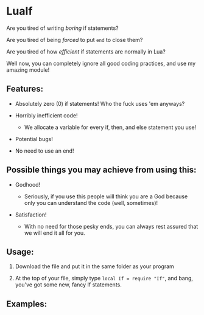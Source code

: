 # LuaIf
Are you tired of writing *boring* if statements?

Are you tired of being *forced* to put `end` to close them?

Are you tired of how *efficient* if statements are normally in Lua?

Well now, you can completely ignore all good coding practices, and use my amazing module!

## Features:

* Absolutely zero (0) if statements! Who the fuck uses 'em anyways?

* Horribly inefficient code!

  * We allocate a variable for every if, then, and else statement you use!

* Potential bugs!

* No need to use an end!

## Possible things you may achieve from using this:

* Godhood!

  * Seriously, if you use this people will think you are a God because only you can understand the code (well, sometimes)!

* Satisfaction!

  * With no need for those pesky ends, you can always rest assured that we will end it all for you.

## Usage:

1. Download the file and put it in the same folder as your program

2. At the top of your file, simply type `local If = require "If"`, and bang, you've got some new, fancy If statements.


## Examples:

```
